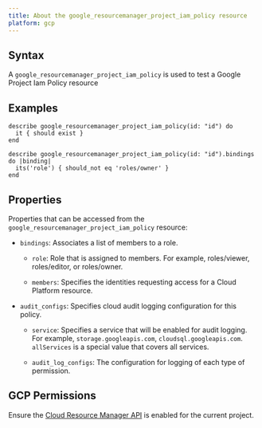 ```yaml
---
title: About the google_resourcemanager_project_iam_policy resource
platform: gcp
---
```


## Syntax
A `google_resourcemanager_project_iam_policy` is used to test a Google Project Iam Policy resource

## Examples
```
describe google_resourcemanager_project_iam_policy(id: "id") do
  it { should exist }
end

describe google_resourcemanager_project_iam_policy(id: "id").bindings do |binding|
  its('role') { should_not eq 'roles/owner' }
end
```

## Properties
Properties that can be accessed from the `google_resourcemanager_project_iam_policy` resource:

  * `bindings`: Associates a list of members to a role.

    * `role`: Role that is assigned to members. For example, roles/viewer, roles/editor, or roles/owner.

    * `members`: Specifies the identities requesting access for a Cloud Platform resource.

  * `audit_configs`: Specifies cloud audit logging configuration for this policy.

    * `service`: Specifies a service that will be enabled for audit logging. For example, `storage.googleapis.com`, `cloudsql.googleapis.com`. `allServices`  is a special value that covers all services.

    * `audit_log_configs`: The configuration for logging of each type of permission.



## GCP Permissions

Ensure the [Cloud Resource Manager API](https://console.cloud.google.com/apis/library/cloudresourcemanager.googleapis.com/) is enabled for the current project.

